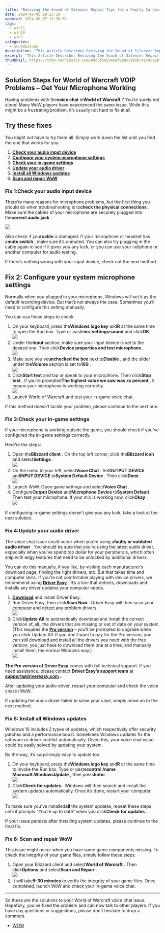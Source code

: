 ```yaml
---
title: "Reviving the Sound of Silence: Repair Tips for a Faulty Corsair HS60 Microphone"
date: 2024-08-05 19:25:19
updated: 2024-08-07 12:30:30
tags:
  - win11
  - win10
  - win7
categories:
  - SoundIssues
description: "This Article Describes Reviving the Sound of Silence: Repair Tips for a Faulty Corsair HS60 Microphone"
excerpt: "This Article Describes Reviving the Sound of Silence: Repair Tips for a Faulty Corsair HS60 Microphone"
thumbnail: https://thmb.techidaily.com/b0d6f56b3e6efb0ac5881b741c9c12ef541c2aef549de1d2cc8ab07a2bd3f133.jpg
---
```


## Solution Steps for World of Warcraft VOIP Problems – Get Your Microphone Working

Having problems with the**voice chat** in**World of Warcraft** ? You’re surely not alone! Many WoW players have experienced the same issue. While this might be a frustrating problem, it’s usually not hard to fix at all.

## Try these fixes

 You might not have to try them all. Simply work down the list until you find the one that works for you.

1. [**Check your audio input device**](https://tools.techidaily.com/drivereasy/download/)
2. [**Configure your system microphone settings**](https://tools.techidaily.com/drivereasy/download/)
3. [**Check your in-game settings**](https://tools.techidaily.com/drivereasy/download/)
4. [**Update your audio driver**](https://tools.techidaily.com/drivereasy/download/)
5. [**Install all Windows updates**](https://tools.techidaily.com/drivereasy/download/)
6. **[Scan and repair WoW](https://tools.techidaily.com/drivereasy/download/)**

### Fix 1:**Check your audio input device**

 There’re many reasons for microphone problems, but the first thing you should do when troubleshooting is to**check the physical connections** . Make sure the cables of your microphone are securely plugged into the**correct audio jack** .

![](https://images.drivereasy.com/wp-content/uploads/2020/09/audio-ports.jpg)

 Also check if your**cable** is damaged. If your microphone or headset has a**mute switch** , make sure it’s unmuted. You can also try plugging in the cable again to see if it gives you any luck, or you can use your cellphone or another computer for audio testing.

 If there’s nothing wrong with your input device, check out the next method.

## Fix 2: Configure your system microphone settings

 Normally when you plugged in your microphone, Windows will set it as the default recording device. But that’s not always the case. Sometimes you’ll need to configure this setting manually.

You can use these steps to check:

1. On your keyboard, press the**Windows logo key** and**R** at the same time to open the Run box. Type or paste**ms-settings:sound** and click**OK** .  
![](https://images.drivereasy.com/wp-content/uploads/2020/09/run-ms-settings-sound.jpg)
2. Under the**Input** section, make sure your input device is set to the desired one. Then click**Device properties and test microphone** .  
![](https://images.drivereasy.com/wp-content/uploads/2020/09/input-device.jpg)
3. Make sure you’ve**unchecked the box** next to**Disable** , and the slider under the**Volume** section is set to**100** .  
![](https://images.drivereasy.com/wp-content/uploads/2020/09/device-properties-and-test-microphone.jpg)
4. Click**Start test** and tap or speak to your microphone. Then click**Stop test** . If you’re prompted**The highest value we saw was xx percent** , it means your microphone is working correctly.  
![](https://images.drivereasy.com/wp-content/uploads/2020/09/test-mic-new.jpg)
5. Launch World of Warcraft and test your in-game voice chat.

 If this method doesn’t tackle your problem, please continue to the next one.

### Fix 3:**Check your in-game settings**

 If your microphone is working outside the game, you should check if you’ve configured the in-game settings correctly.

Here’re the steps:

1. Open the**Blizzard client** . On the top left corner, click the**Blizzard icon** and select**Settings** .  
![](https://images.drivereasy.com/wp-content/uploads/2020/09/blizzard-client.jpg)
2. On the menu to your left, select**Voice Chat** . Set**OUTPUT DEVICE** and**INPUT DEVICE** to**System Default Device** . Then click**Done** .  
![](https://images.drivereasy.com/wp-content/uploads/2020/09/blizzard-voice-chat.jpg)
3. Launch WoW. Open game settings and select**Voice Chat** .
4. Configure**Output Device** and**Microphone Device** to**System Default** . Then test your microphone. If your mic is working now, click**Okay** .  
![](https://images.drivereasy.com/wp-content/uploads/2020/09/wow-in-game-voice-chat.jpg)

 If configuring in-game settings doesn’t give you any luck, take a look at the next solution.

### Fix 4:**Update your audio driver**

 The voice chat issue could occur when you’re using a**faulty or outdated audio driver** . You should be sure that you’re using the latest audio driver, especially when you’ve spend top dollar for your peripherals, which often ship with edgy features that need to be unlocked by additional drivers.

 You can do this manually, if you like, by visiting each manufacturer’s download page, finding the right drivers, etc. But that takes time and computer skills. If you’re not comfortable playing with device drivers, we recommend using **[Driver Easy](https://tools.techidaily.com/drivereasy/download/)**  . It’s a tool that detects, downloads and installs any driver updates your computer needs.

1. [**Download**](https://tools.techidaily.com/drivereasy/download/) and install Driver Easy.
2. Run Driver Easy, then click**Scan Now** . Driver Easy will then scan your computer and detect any problem drivers.  
![](https://images.drivereasy.com/wp-content/uploads/2020/08/Scan-now.jpg)
3. Click**Update All** to automatically download and install the correct version of_all_ the drivers that are missing or out of date on your system.  
 (This requires the **[Pro version](https://tools.techidaily.com/drivereasy/download/)**  – you’ll be prompted to upgrade when you click Update All. If you don’t want to pay for the Pro version, you can still download and install all the drivers you need with the free version; you just have to download them one at a time, and manually install them, the normal Windows way.)  
![](https://images.drivereasy.com/wp-content/uploads/2020/09/de-pro-update-audio-bluetooth-usb-unifying.jpg)

**The Pro version of Driver Easy** comes with full technical support. If you need assistance, please contact **Driver Easy’s support team** at **[support@drivereasy.com](https://tools.techidaily.com/drivereasy/download/) .**

 After updating your audio driver, restart your computer and check the voice chat in WoW.

 If updating the audio driver failed to solve your case, simply move on to the next method.

### Fix 5: Install all Windows updates

 Windows 10 includes 2 types of updates, which respectively offer security patches and a performance boost. Sometimes Windows updates fix the software or driver conflict automatically. Given this, your voice chat issue could be easily solved by updating your system.

By the way, it’s surprisingly easy to update too:

1. On your keyboard, press the**Windows logo key** and**R** at the same time to invoke the Run box. Type or paste**control /name Microsoft.WindowsUpdate** , then press**Enter** .  
![](https://images.drivereasy.com/wp-content/uploads/2020/09/run-windows-update.jpg)
2. Click**Check for updates** . Windows will then search and install the system updates automatically. Once it’s done, restart your computer.  
![](https://images.drivereasy.com/wp-content/uploads/2020/08/windows-security-update-click-check-for-update.jpg)

 To make sure you’ve installed**all** the system updates, repeat these steps until it prompts “You’re up to date” when you click**Check for updates** .

 If your issue persists after installing system updates, please continue to the final fix.

### Fix 6: Scan and repair WoW

 This issue might occur when you have some game components missing. To check the integrity of your game files, simply follow these steps:

1. Open your Blizzard client and select**World of Warcraft** . Then click**Options** and select**Scan and Repair** .  
![](https://images.drivereasy.com/wp-content/uploads/2020/09/blizzard-wow-scan-and-repair-1.jpg)
2. It will take**5-30 minutes** to verify the integrity of your game files. Once completed, launch WoW and check your in-game voice chat.

---

 So these are the solutions to your World of Warcraft voice chat issue. Hopefully, you’ve fixed the problem and can now talk to other players. If you have any questions or suggestions, please don’t hesitate to drop a comment.

* [WOW](https://tools.techidaily.com/drivereasy/download/)

<ins class="adsbygoogle"
     style="display:block"
     data-ad-format="autorelaxed"
     data-ad-client="ca-pub-7571918770474297"
     data-ad-slot="1223367746"></ins>



<ins class="adsbygoogle"
     style="display:block"
     data-ad-client="ca-pub-7571918770474297"
     data-ad-slot="8358498916"
     data-ad-format="auto"
     data-full-width-responsive="true"></ins>
